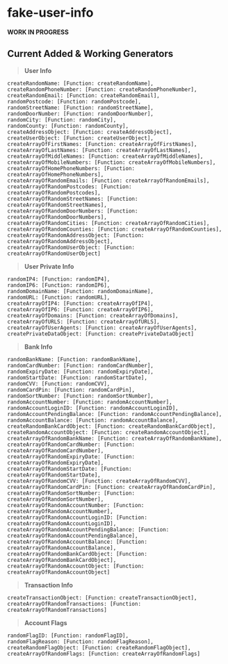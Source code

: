 # fake-user-info
**WORK IN PROGRESS**
## Current Added & Working Generators

> **User Info**

    createRandomName: [Function: createRandomName],
    createRandomPhoneNumber: [Function: createRandomPhoneNumber],
    createRandomEmail: [Function: createRandomEmail],
    randomPostcode: [Function: randomPostcode],
    randomStreetName: [Function: randomStreetName],
    randomDoorNumber: [Function: randomDoorNumber],
    randomCity: [Function: randomCity],
    randomCounty: [Function: randomCounty],
    createAddressObject: [Function: createAddressObject],
    createUserObject: [Function: createUserObject],
    createArrayOfFirstNames: [Function: createArrayOfFirstNames],
    createArrayOfLastNames: [Function: createArrayOfLastNames],
    createArrayOfMiddleNames: [Function: createArrayOfMiddleNames],
    createArrayOfMobileNumbers: [Function: createArrayOfMobileNumbers],
    createArrayOfHomePhoneNumbers: [Function: createArrayOfHomePhoneNumbers],
    createArrayOfRandomEmails: [Function: createArrayOfRandomEmails],
    createArrayOfRandomPostcodes: [Function: createArrayOfRandomPostcodes],
    createArrayOfRandomStreetNames: [Function: createArrayOfRandomStreetNames],
    createArrayOfRandomDoorNumbers: [Function: createArrayOfRandomDoorNumbers],
    createArrayOfRandomCities: [Function: createArrayOfRandomCities],
    createArrayOfRandomCounties: [Function: createArrayOfRandomCounties],
    createArrayOfRandomAddressObject: [Function: createArrayOfRandomAddressObject],
    createArrayOfRandomUserObject: [Function: createArrayOfRandomUserObject]

> **User Private Info**

    randomIP4: [Function: randomIP4],
    randomIP6: [Function: randomIP6],
    randomDomainName: [Function: randomDomainName],
    randomURL: [Function: randomURL],
    createArrayOfIP4: [Function: createArrayOfIP4],
    createArrayOfIP6: [Function: createArrayOfIP6],
    createArrayOfDomains: [Function: createArrayOfDomains],
    createArrayOfURLS: [Function: createArrayOfURLS],
    createArrayOfUserAgents: [Function: createArrayOfUserAgents],
    createPrivateDataObject: [Function: createPrivateDataObject]

> **Bank Info**

    randomBankName: [Function: randomBankName],
    randomCardNumber: [Function: randomCardNumber],
    randomExpiryDate: [Function: randomExpiryDate],
    randomStartDate: [Function: randomStartDate],
    randomCVV: [Function: randomCVV],
    randomCardPin: [Function: randomCardPin],
    randomSortNumber: [Function: randomSortNumber],
    randomAccountNumber: [Function: randomAccountNumber],
    randomAccountLoginID: [Function: randomAccountLoginID],
    randomAccountPendingBalance: [Function: randomAccountPendingBalance],
    randomAccountBalance: [Function: randomAccountBalance],
    createRandomBankCardObject: [Function: createRandomBankCardObject],
    createRandomAccountObject: [Function: createRandomAccountObject],
    createArrayOfRandomBankName: [Function: createArrayOfRandomBankName],
    createArrayOfRandomCardNumber: [Function: createArrayOfRandomCardNumber],
    createArrayOfRandomExpiryDate: [Function: createArrayOfRandomExpiryDate],
    createArrayOfRandomStartDate: [Function: createArrayOfRandomStartDate],
    createArrayOfRandomCVV: [Function: createArrayOfRandomCVV],
    createArrayOfRandomCardPin: [Function: createArrayOfRandomCardPin],
    createArrayOfRandomSortNumber: [Function: createArrayOfRandomSortNumber],
    createArrayOfRandomAccountNumber: [Function: createArrayOfRandomAccountNumber],
    createArrayOfRandomAccountLoginID: [Function: createArrayOfRandomAccountLoginID],
    createArrayOfRandomAccountPendingBalance: [Function: createArrayOfRandomAccountPendingBalance],
    createArrayOfRandomAccountBalance: [Function: createArrayOfRandomAccountBalance],
    createArrayOfRandomBankCardObject: [Function: createArrayOfRandomBankCardObject],
    createArrayOfRandomAccountObject: [Function: createArrayOfRandomAccountObject]

> **Transaction Info**

    createTransactionObject: [Function: createTransactionObject],
    createArrayOfRandomTransactions: [Function: createArrayOfRandomTransactions]


> **Account Flags**

    randomFlagID: [Function: randomFlagID],
    randomFlagReason: [Function: randomFlagReason],
    createRandomFlagObject: [Function: createRandomFlagObject],
    createArrayOfRandomFlags: [Function: createArrayOfRandomFlags]
